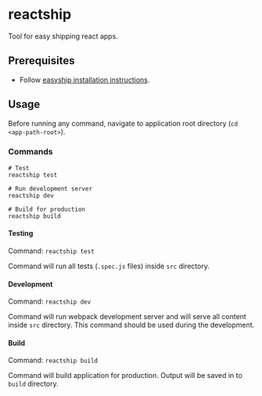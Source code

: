 # reactship

Tool for easy shipping react apps.

## Prerequisites

 - Follow [easyship installation instructions](https://github.com/easyship-io/ship-cli/blob/master/docs/installation.md).

## Usage

Before running any command, navigate to application root directory (`cd <app-path-root>`).

### Commands

```
# Test
reactship test

# Run development server
reactship dev

# Build for production
reactship build
```

#### Testing

Command: `reactship test`

Command will run all tests (`.spec.js` files) inside `src` directory.

#### Development

Command: `reactship dev`

Command will run webpack development server and will serve all content inside `src` directory. This command should be used during the development.

#### Build

Command: `reactship build`

Command will build application for production. Output will be saved in to `build` directory.
